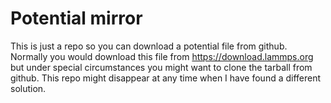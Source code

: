 # Potential mirror
This is just a repo so you can download a potential file from github. Normally you would download
this file from https://download.lammps.org but under special circumstances you might want to clone
the tarball from github. This repo might disappear at any time when I have found a different solution.
